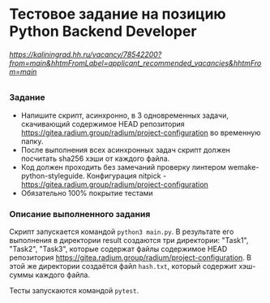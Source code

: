# Тестовое задание на позицию Python Backend Developer
###### https://kaliningrad.hh.ru/vacancy/78542200?from=main&hhtmFromLabel=applicant_recommended_vacancies&hhtmFrom=main

### Задание 
* Напишите скрипт, асинхронно, в 3 одновременных задачи, скачивающий содержимое HEAD репозитория https://gitea.radium.group/radium/project-configuration во временную папку.
* После выполнения всех асинхронных задач скрипт должен посчитать sha256 хэши от каждого файла.
* Код должен проходить без замечаний проверку линтером wemake-python-styleguide. Конфигурация nitpick - https://gitea.radium.group/radium/project-configuration
* Обязательно 100% покрытие тестами

### Описание выполненного задания
Скрипт запускается командой `python3 main.py`. В результате его выполнения в директории result создаются три директории: "Task1", "Task2", "Task3", которые содержат файлы содержимое HEAD репозитория https://gitea.radium.group/radium/project-configuration. В этой же директории создаётся файл `hash.txt`, который содержит хэш-суммы каждого файла.

Тесты запускаются командой `pytest`.